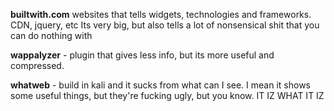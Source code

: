 **builtwith.com** websites that tells widgets, technologies and frameworks. CDN, jquery, etc
Its very big, but also tells a lot of nonsensical shit that you can do nothing with

**wappalyzer** - plugin that gives less info, but its more useful and compressed.

**whatweb** - build in kali and it sucks from what can I see. I mean it shows some useful things, but they're fucking ugly, but you know. IT IZ WHAT IT IZ 